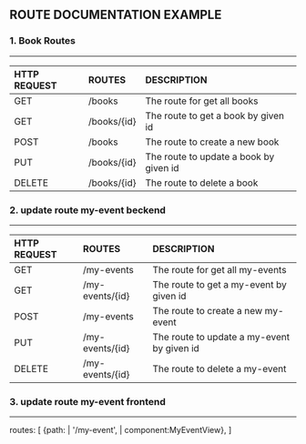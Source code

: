 ## ROUTE DOCUMENTATION EXAMPLE


### 1. Book Routes
---

| HTTP REQUEST| ROUTES | DESCRIPTION |
| :---        | :----   |          :--- |
| GET         | /books       |The route for get all books   |
| GET         | /books/{id}        |The route to get a book by given id |
| POST        | /books        |  The route to create a new book |
| PUT         | /books/{id}        | The route to update a book by given id |
| DELETE      | /books/{id}        | The route to delete a book|

### 2. update route my-event beckend
---

| HTTP REQUEST| ROUTES              | DESCRIPTION |
| :---        | :----               |          :--- |
| GET         | /my-events          |The route for get all my-events   |
| GET         | /my-events/{id}     |The route to get a my-event by given id |
| POST        | /my-events          |The route to create a new my-event |
| PUT         | /my-events/{id}     | The route to update a my-event by given id |
| DELETE      | /my-events/{id}     | The route to delete a my-event|

### 3. update route my-event frontend
---
routes: [
    {path: | '/my-event', | component:MyEventView},
]

